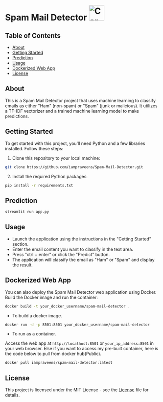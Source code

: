   # Spam Mail Detector <img src="https://cdn-icons-png.flaticon.com/512/9275/9275788.png" alt="Car Price Prediction" width="50" height="50">

## Table of Contents
- [About](#about)
- [Getting Started](#getting-started)
- [Prediction](#prediction)
- [Usage](#usage)
- [Dockerized Web App](#dockerized-web-app)
- [License](#license)

## About
This is a Spam Mail Detector project that uses machine learning to classify emails as either "Ham" (non-spam) or "Spam" (junk or malicious). It utilizes a TF-IDF vectorizer and a trained machine learning model to make predictions.

## Getting Started
To get started with this project, you'll need Python and a few libraries installed. Follow these steps:

1. Clone this repository to your local machine:

```bash
git clone https://github.com/iampraveens/Spam-Mail-Detector.git
```
2. Install the required Python packages:

```bash
pip install -r requirements.txt
```

## Prediction

```bash
streamlit run app.py
```

## Usage
- Launch the application using the instructions in the "Getting Started" section.
- Enter the email content you want to classify in the text area.
- Press "ctrl + enter" or click the "Predict" button.
- The application will classify the email as "Ham" or "Spam" and display the result.

## Dockerized Web App
You can also deploy the Spam Mail Detector web application using Docker. Build the Docker image and run the container:
```bash
docker build -t your_docker_username/spam-mail-detector .
```
- To build a docker image.

```bash
docker run -d -p 8501:8501 your_docker_username/spam-mail-detector
```
- To run as a container.

Access the web app at `http://localhost:8501` or `your_ip_address:8501` in your web browser.
Else if you want to access my pre-built container, here is the code below to pull from docker hub(Public).
```bash
docker pull iampraveens/spam-mail-detector:latest
```

## License 
This project is licensed under the MIT License - see the [License](https://github.com/git/git-scm.com/blob/main/MIT-LICENSE.txt) file for details.
